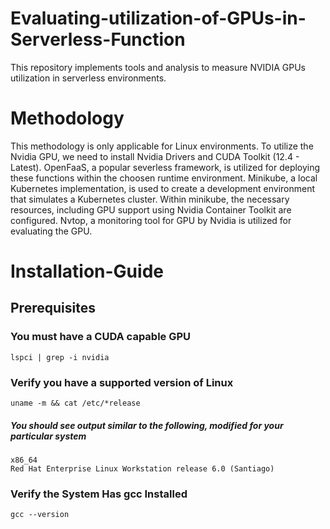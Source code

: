 # Evaluating-utilization-of-GPUs-in-Serverless-Function
This repository implements tools and analysis to measure NVIDIA GPUs utilization in serverless environments. 

# Methodology
This methodology is only applicable for Linux environments.
To utilize the Nvidia GPU, we need to install Nvidia Drivers and CUDA Toolkit (12.4 - Latest). 
OpenFaaS, a popular severless framework, is utilized for deploying these functions within the choosen runtime environment. 
Minikube, a local Kubernetes implementation, is used to create a development environment that simulates a Kubernetes cluster. Within minikube, the necessary resources, including GPU support using Nvidia Container Toolkit are configured.
Nvtop, a monitoring tool for GPU by Nvidia is utilized for evaluating the GPU.

# Installation-Guide
## Prerequisites
### You must have a CUDA capable GPU
`lspci | grep -i nvidia`
### Verify you have a supported version of Linux
`uname -m && cat /etc/*release`
##### You should see output similar to the following, modified for your particular system
```
x86_64
Red Hat Enterprise Linux Workstation release 6.0 (Santiago)
```
### Verify the System Has gcc Installed
`gcc --version`

